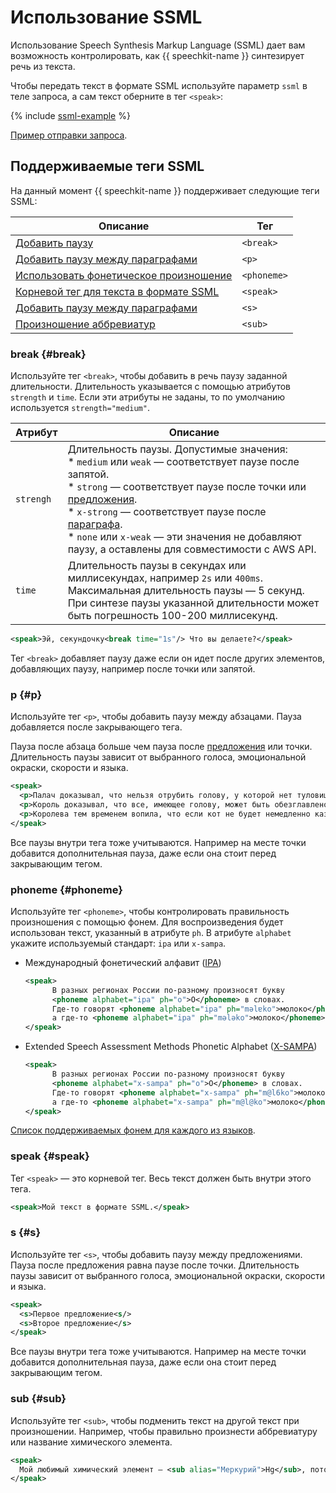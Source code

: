 # Использование SSML

Использование Speech Synthesis Markup Language (SSML) дает вам возможность контролировать, как {{ speechkit-name }} синтезирует речь из текста.

Чтобы передать текст в формате SSML используйте параметр `ssml` в теле запроса, а сам текст оберните в тег `<speak>`:

{% include [ssml-example](../../_includes/speechkit/ssml-example.md) %}

[Пример отправки запроса](request.md#ssml).

## Поддерживаемые теги SSML

На данный момент {{ speechkit-name }} поддерживает следующие теги SSML:

Описание | Тег
----- | -----
[Добавить паузу](#break) | `<break>`
[Добавить паузу между параграфами](#p) | `<p>`
[Использовать фонетическое произношение](#phoneme) | `<phoneme>`
[Корневой тег для текста в формате SSML](#speak) | `<speak>`
[Добавить паузу между параграфами](#s) | `<s>`
[Произношение аббревиатур](#sub) | `<sub>`

### break {#break}

Используйте тег `<break>`, чтобы добавить в речь паузу заданной длительности. Длительность указывается с помощью атрибутов `strength` и `time`. Если эти атрибуты не заданы, то по умолчанию используется `strength="medium"`.

Атрибут | Описание
----- | -----
`strengh` | Длительность паузы. Допустимые значения:<br>* `medium` или `weak` — соответствует паузе после запятой.<br>* `strong` — соответствует паузе после точки или [предложения](#s).<br>* `x-strong` — соответствует паузе после [параграфа](#p).<br>* `none` или `x-weak` — эти значения не добавляют паузу, а оставлены для совместимости с AWS API.
`time` | Длительность паузы в секундах или миллисекундах, например `2s` или `400ms`. Максимальная длительность паузы — 5 секунд.<br>При синтезе паузы указанной длительности может быть погрешность 100-200 миллисекунд.

```xml
<speak>Эй, секундочку<break time="1s"/> Что вы делаете?</speak>
```

Тег `<break>` добавляет паузу даже если он идет после других элементов, добавляющих паузу, например после точки или запятой.

### p {#p}

Используйте тег `<p>`, чтобы добавить паузу между абзацами. Пауза добавляется после закрывающего тега.

Пауза после абзаца больше чем пауза после [предложения](#s) или точки. Длительность паузы зависит от выбранного голоса, эмоциональной окраски, скорости и языка.

```xml
<speak>
  <p>Палач доказывал, что нельзя отрубить голову, у которой нет туловища, значит казнь не может состояться.</p>
  <p>Король доказывал, что все, имеющее голову, может быть обезглавлено, и что палач говорит пустяки.</p>
  <p>Королева тем временем вопила, что если кот не будет немедленно казнен, то казнены будут все присутствующее (замечание это удручающе подействовало на всех участников игры).</p>
</speak>
```

Все паузы внутри тега тоже учитываются. Например на месте точки добавится дополнительная пауза, даже если она стоит перед закрывающим тегом.

### phoneme {#phoneme}

Используйте тег `<phoneme>`, чтобы контролировать правильность произношения с помощью фонем. Для воспроизведения будет использован текст, указанный в атрибуте `ph`. В атрибуте `alphabet` укажите используемый стандарт: `ipa` или `x-sampa`.

* Международный фонетический алфавит ([IPA](https://en.wikipedia.org/wiki/International_Phonetic_Alphabet))

  ```xml
  <speak>
        В разных регионах России по-разному произносят букву
        <phoneme alphabet="ipa" ph="o">О</phoneme> в словах.
        Где-то говорят <phoneme alphabet="ipa" ph="məlɐko">молоко</phoneme>,
        а где-то <phoneme alphabet="ipa" ph="mələko">молоко</phoneme>.
  </speak>
  ```

* Extended Speech Assessment Methods Phonetic Alphabet ([X-SAMPA](https://en.wikipedia.org/wiki/X-SAMPA))

  ```xml
  <speak>
        В разных регионах России по-разному произносят букву
        <phoneme alphabet="x-sampa" ph="o">О</phoneme> в словах.
        Где-то говорят <phoneme alphabet="x-sampa" ph="m@l6ko">молоко</phoneme>,
        а где-то <phoneme alphabet="x-sampa" ph="m@l@ko">молоко</phoneme>.
  </speak>
  ```

[Список поддерживаемых фонем для каждого из языков](supported-phonemes.md).

### speak {#speak}

Тег `<speak>` — это корневой тег. Весь текст должен быть внутри этого тега.

```xml
<speak>Мой текст в формате SSML.</speak>
```

### s {#s}

Используйте тег `<s>`, чтобы добавить паузу между предложениями. Пауза после предложения равна паузе после точки. Длительность паузы зависит от выбранного голоса, эмоциональной окраски, скорости и языка.

```xml
<speak>
  <s>Первое предложение<s/>
  <s>Второе предложение</s>
</speak>
```

Все паузы внутри тега тоже учитываются. Например на месте точки добавится дополнительная пауза, даже если она стоит перед закрывающим тегом.

### sub {#sub}

Используйте тег `<sub>`, чтобы подменить текст на другой текст при произношении. Например, чтобы правильно произнести аббревиатуру или название химического элемента.

```xml
<speak>
  Мой любимый химический элемент — <sub alias="Меркурий">Hg</sub>, потому что он блестит.
</speak>
```